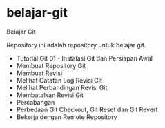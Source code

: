 # belajar-git
Belajar Git

Repository ini adalah repository untuk belajar git.
  - Tutorial Git 01 - Instalasi Git dan Persiapan Awal
  - Membuat Repository Git
  - Membuat Revisi
  - Melihat Catatan Log Revisi Git
  - Melihat Perbandingan Revisi Git
  - Membatalkan Revisi Git
  - Percabangan
  - Perbedaan Git Checkout, Git Reset dan Git Revert
  - Bekerja dengan Remote Repository
